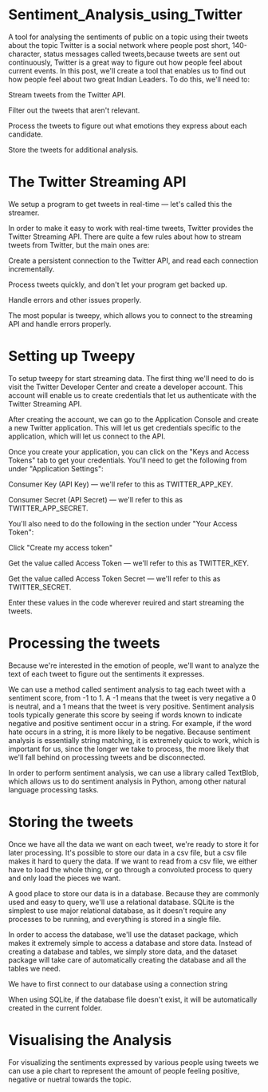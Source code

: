 # Sentiment_Analysis_using_Twitter
A tool for analysing the sentiments of public on a topic using their tweets about the topic
Twitter is a social network where people post short, 140-character, status messages called tweets,because tweets are sent out continuously, Twitter is a great way to figure out how people feel about current events. In this post, we'll create a tool that enables us to find out how people feel about two great Indian Leaders. To do this, we'll need to:

Stream tweets from the Twitter API.

Filter out the tweets that aren't relevant.

Process the tweets to figure out what emotions they express about each candidate.

Store the tweets for additional analysis.

# The Twitter Streaming API

We setup a program to get tweets in real-time — let's called this the streamer.

In order to make it easy to work with real-time tweets, Twitter provides the Twitter Streaming API. There are quite a few rules about how to stream tweets from Twitter, but the main ones are:


Create a persistent connection to the Twitter API, and read each connection incrementally.

Process tweets quickly, and don't let your program get backed up.

Handle errors and other issues properly.

The most popular is tweepy, which allows you to connect to the streaming API and handle errors properly.

# Setting up Tweepy

To setup tweepy for start streaming data. The first thing we'll need to do is visit the Twitter Developer Center and create a developer account. This account will enable us to create credentials that let us authenticate with the Twitter Streaming API.

After creating the account, we can go to the Application Console and create a new Twitter application. This will let us get credentials specific to the application, which will let us connect to the API.

Once you create your application, you can click on the "Keys and Access Tokens" tab to get your credentials. You'll need to get the following from under "Application Settings":

Consumer Key (API Key) — we'll refer to this as TWITTER_APP_KEY.

Consumer Secret (API Secret) — we'll refer to this as TWITTER_APP_SECRET.

You'll also need to do the following in the section under "Your Access Token":

Click "Create my access token"

Get the value called Access Token — we'll refer to this as TWITTER_KEY.

Get the value called Access Token Secret — we'll refer to this as TWITTER_SECRET.

Enter these values in the code wherever reuired and start streaming the tweets.

# Processing the tweets
Because we're interested in the emotion of people, we'll want to analyze the text of each tweet to figure out the sentiments it expresses.

We can use a method called sentiment analysis to tag each tweet with a sentiment score, from -1 to 1. A -1 means that the tweet is very negative a 0 is neutral, and a 1 means that the tweet is very positive. Sentiment analysis tools typically generate this score by seeing if words known to indicate negative and positive sentiment occur in a string. For example, if the word hate occurs in a string, it is more likely to be negative. Because sentiment analysis is essentially string matching, it is extremely quick to work, which is important for us, since the longer we take to process, the more likely that we'll fall behind on processing tweets and be disconnected.

In order to perform sentiment analysis, we can use a library called TextBlob, which allows us to do sentiment analysis in Python, among other natural language processing tasks.

# Storing the tweets
Once we have all the data we want on each tweet, we're ready to store it for later processing. It's possible to store our data in a csv file, but a csv file makes it hard to query the data. If we want to read from a csv file, we either have to load the whole thing, or go through a convoluted process to query and only load the pieces we want.

A good place to store our data is in a database. Because they are commonly used and easy to query, we'll use a relational database. SQLite is the simplest to use major relational database, as it doesn't require any processes to be running, and everything is stored in a single file.

In order to access the database, we'll use the dataset package, which makes it extremely simple to access a database and store data. Instead of creating a database and tables, we simply store data, and the dataset package will take care of automatically creating the database and all the tables we need.

We have to first connect to our database using a connection string

When using SQLite, if the database file doesn't exist, it will be automatically created in the current folder.
# Visualising the Analysis
For visualizing the sentiments expressed by various people using tweets we can use a pie chart to represent the amount of people feeling positive, negative or nuetral towards the topic. 
